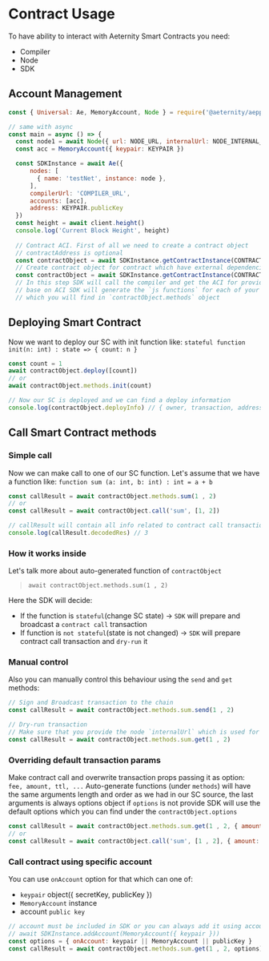 # Contract Usage

To have ability to interact with Aeternity Smart Contracts you need:
 - Compiler
 - Node
 - SDK
 
## Account Management

```js
const { Universal: Ae, MemoryAccount, Node } = require('@aeternity/aepp-SDK')

// same with async
const main = async () => {
  const node1 = await Node({ url: NODE_URL, internalUrl: NODE_INTERNAL_URL })
  const acc = MemoryAccount({ keypair: KEYPAIR })

  const SDKInstance = await Ae({
      nodes: [
        { name: 'testNet', instance: node },
      ],
      compilerUrl: 'COMPILER_URL',
      accounts: [acc],
      address: KEYPAIR.publicKey
  })
  const height = await client.height()
  console.log('Current Block Height', height)
  
  // Contract ACI. First of all we need to create a contract object
  // contractAddress is optional
  const contractObject = await SDKInstance.getContractInstance(CONTRACT_SOURCE, { contractAddress })
  // Create contract object for contract which have external dependencies
  const contractObject = await SDKInstance.getContractInstance(CONTRACT_SOURCE, { contractAddress, filesystem })
  // In this step SDK will call the compiler and get the ACI for provided source code
  // base on ACI SDK will generate the `js functions` for each of your SC method
  // which you will find in `contractObject.methods` object
```
## Deploying Smart Contract
Now we want to deploy our SC with init function like:
  `stateful function init(n: int) : state => { count: n }`
  ```js
const count = 1
await contractObject.deploy([count])
// or
await contractObject.methods.init(count)

// Now our SC is deployed and we can find a deploy information
console.log(contractObject.deployInfo) // { owner, transaction, address, createdAt, result, rawTx }
 ```

## Call Smart Contract methods
### Simple call
Now we can make call to one of our SC function.
Let's assume that we have a function like:
`function sum (a: int, b: int) : int = a + b`
```js
const callResult = await contractObject.methods.sum(1 , 2)
// or
const callResult = await contractObject.call('sum', [1, 2])

// callResult will contain all info related to contract call transaction
console.log(callResult.decodedRes) // 3
```
### How it works inside

Let's talk more about auto-generated function of `contractObject` 
 >`await contractObject.methods.sum(1 , 2)`
>
Here the SDK will decide:
 - If the function is `stateful`(change SC state) -> `SDK` will prepare and broadcast a `contract call` transaction
 - If function is `not stateful`(state is not changed) -> `SDK` will prepare contract call transaction and `dry-run` it

### Manual control
Also you can manually control this behaviour using the `send` and `get` methods:
```js
// Sign and Broadcast transaction to the chain
const callResult = await contractObject.methods.sum.send(1 , 2)

// Dry-run transaction
// Make sure that you provide the node `internalUrl` which is used for `dry-run` node API endpoint
const callResult = await contractObject.methods.sum.get(1 , 2)
``` 
### Overriding default transaction params
Make contract call and overwrite transaction props passing it as option: `fee, amount, ttl, ...`
 Auto-generate functions (under `methods`) will have the same arguments length and order as we had in our SC source,
 the last arguments is always options object
 if `options` is not provide SDK will use the default options 
 which you can find under the `contractObject.options` 
 ```js
const callResult = await contractObject.methods.sum.get(1 , 2, { amount: 1000, fee: 3232, gas: 123})
// or
const callResult = await contractObject.call('sum', [1 , 2], { amount: 1000, fee: 3232, gas: 123})
```
### Call contract using specific account
You can use `onAccount` option for that which can  one of:
 - `keypair` object({ secretKey, publicKey })
 - `MemoryAccount` instance
 - account `public key`
 ```js
// account must be included in SDK or you can always add it using account management API of SDK
// await SDKInstance.addAccount(MemoryAccount({ keypair }))
const options = { onAccount: keypair || MemoryAccount || publicKey } 
const callResult = await contractObject.methods.sum.get(1 , 2, options)
```
